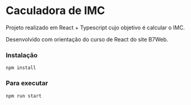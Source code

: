 # Caculadora de IMC

Projeto realizado em React + Typescript cujo objetivo é calcular o IMC.

Desenvolvido com orientação do curso de React do site B7Web.

### Instalação
`npm install`

### Para executar
`npm run start`